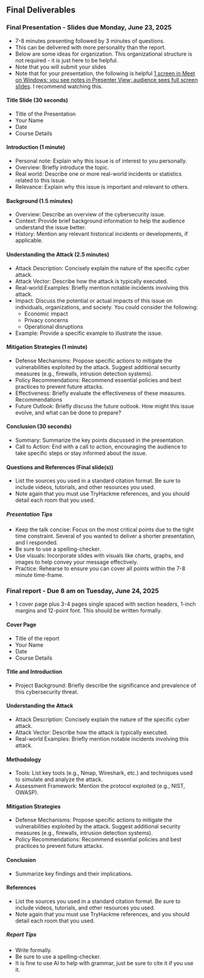 ## Final Deliverables

### Final Presentation - Slides due Monday, June 23, 2025

- 7-8 minutes presenting followed by 3 minutes of questions.
- This can be delivered with more personality than the report.
- Below are some ideas for organization. This organizational structure is not required - it is just here to be helpful.
- Note that you will submit your slides
- Note that for your presentation, the following is helpful [1 screen in Meet on Windows: you see notes in Presenter View; audience sees full screen slides](https://youtu.be/f5CnGm3WizM?feature=shared). I recommend watching this.

#### Title Slide (30 seconds)

- Title of the Presentation
- Your Name
- Date
- Course Details

#### Introduction (1 minute) 

- Personal note: Explain why this issue is of interest to you personally.
- Overview: Briefly introduce the topic.
- Real world: Describe  one or more real-world incidents or statistics related to this issue.
- Relevance: Explain why this issue is important and relevant to others.

#### Background (1.5 minutes)

- Overview: Describe an overview of the cybersecurity issue.
- Context: Provide brief background information to help the audience understand the issue better.
- History: Mention any relevant historical incidents or developments, if applicable.

#### Understanding the Attack (2.5 minutes)

- Attack Description: Concisely explain the nature of the specific cyber attack.
- Attack Vector: Describe how the attack is typically executed.
- Real-world Examples: Briefly mention notable incidents involving this attack.
- Impact: Discuss the potential or actual impacts of this issue on individuals, organizations, and society. You could consider the following:
  - Economic impact
  - Privacy concerns
  - Operational disruptions
- Example: Provide a specific example to illustrate the issue.

#### Mitigation Strategies (1 minute)

- Defense Mechanisms: Propose specific actions to mitigate the vulnerabilities exploited by the attack. Suggest additional security measures (e.g., firewalls, intrusion detection systems).
- Policy Recommendations: Recommend essential policies and best practices to prevent future attacks.
- Effectiveness: Briefly evaluate the effectiveness of these measures.
Recommendations 
- Future Outlook: Briefly discuss the future outlook. How might this issue evolve, and what can be done to prepare?

#### Conclusion (30 seconds)

- Summary: Summarize the key points discussed in the presentation.
- Call to Action: End with a call to action, encouraging the audience to take specific steps or stay informed about the issue.

#### Questions and References (Final slide(s))

- List the sources you used in a standard citation format. Be sure to include videos, tutorials, and other resources you used.
- Note again that you must use TryHackme references, and you should detail each room that you used.

##### Presentation Tips

- Keep the talk concise: Focus on the most critical points due to the tight time constraint. Several of you wanted to deliver a shorter presentation, and I responded.
- Be sure to use a spelling-checker.
- Use visuals: Incorporate slides with visuals like charts, graphs, and images to help convey your message effectively.
- Practice: Rehearse to ensure you can cover all points within the 7-8 minute time-frame.

### Final report - Due 8 am on Tuesday, June 24, 2025

- 1 cover page plus 3-4 pages single spaced with section headers, 1-inch margins and 12-point font. This should be written formally.

#### Cover Page

- Title of the report
- Your Name
- Date
- Course Details

#### Title and Introduction

- Project Background: Briefly describe the significance and prevalence of this cybersecurity threat.

#### Understanding the Attack

- Attack Description: Concisely explain the nature of the specific cyber attack.
- Attack Vector: Describe how the attack is typically executed.
- Real-world Examples: Briefly mention notable incidents involving this attack.

#### Methodology

- Tools: List key tools (e.g., Nmap, Wireshark, etc.) and techniques used to simulate and analyze the attack.
- Assessment Framework: Mention the protocol exploited (e.g., NIST, OWASP).

#### Mitigation Strategies

- Defense Mechanisms: Propose specific actions to mitigate the vulnerabilities exploited by the attack. Suggest additional security measures (e.g., firewalls, intrusion detection systems).
- Policy Recommendations: Recommend essential policies and best practices to prevent future attacks.

#### Conclusion

- Summarize key findings and their implications.

#### References

- List the sources you used in a standard citation format. Be sure to include videos, tutorials, and other resources you used.
- Note again that you must use TryHackme references, and you should detail each room that you used.

##### Report Tips

- Write formally.
- Be sure to use a spelling-checker.
- It is fine to use AI to help with grammar, just be sure to cite it if you use it.